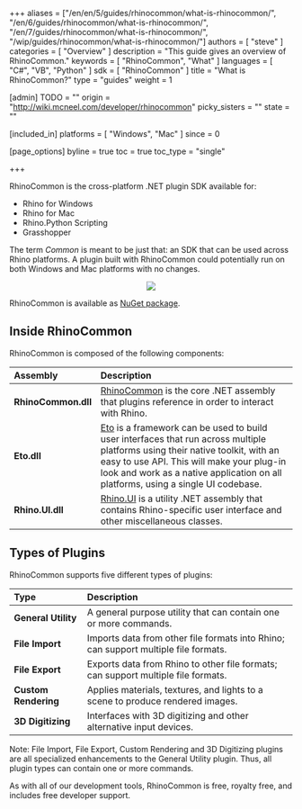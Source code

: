 +++
aliases = ["/en/en/5/guides/rhinocommon/what-is-rhinocommon/", "/en/6/guides/rhinocommon/what-is-rhinocommon/", "/en/7/guides/rhinocommon/what-is-rhinocommon/", "/wip/guides/rhinocommon/what-is-rhinocommon/"]
authors = [ "steve" ]
categories = [ "Overview" ]
description = "This guide gives an overview of RhinoCommon."
keywords = [ "RhinoCommon", "What" ]
languages = [ "C#", "VB", "Python" ]
sdk = [ "RhinoCommon" ]
title = "What is RhinoCommon?"
type = "guides"
weight = 1

[admin]
TODO = ""
origin = "http://wiki.mcneel.com/developer/rhinocommon"
picky_sisters = ""
state = ""

[included_in]
platforms = [ "Windows", "Mac" ]
since = 0

[page_options]
byline = true
toc = true
toc_type = "single"

+++


RhinoCommon is the cross-platform .NET plugin SDK available for:

- Rhino for Windows
- Rhino for Mac
- Rhino.Python Scripting
- Grasshopper

The term _Common_ is meant to be just that: an SDK that can be used across Rhino platforms. A plugin built with RhinoCommon could potentially run on both Windows and Mac platforms with no changes.

<div align="center">
  <img src="/images/rhinocommon-one-binary-two-platforms.png">
</div>

RhinoCommon is available as [NuGet package](https://www.nuget.org/packages/rhinocommon).

## Inside RhinoCommon

RhinoCommon is composed of the following components:

| Assembly       | Description                                                  |
| :-------------- | :----------------------------------------------------------- |
| **RhinoCommon.dll** | [RhinoCommon](https://developer.rhino3d.com/api/rhinocommon/html/R_Project_RhinoCommon.htm?version=8.x) is the core .NET assembly that plugins reference in order to interact with Rhino. |
| **Eto.dll**         | [Eto](https://github.com/picoe/Eto) is a framework can be used to build user interfaces that run across multiple platforms using their native toolkit, with an easy to use API. This will make your plug-in look and work as a native application on all platforms, using a single UI codebase. |
| **Rhino.UI.dll**    | [Rhino.UI](https://developer.rhino3d.com/api/rhinocommon/rhino.ui) is a utility .NET assembly that contains Rhino-specific user interface and other miscellaneous classes. |

## Types of Plugins

RhinoCommon supports five different types of plugins:

| Type                 | Description                                                  |
|:-------------------- |:------------------------------------------------------------ |
| **General Utility**  | A general purpose utility that can contain one or more commands. |
| **File Import**      | Imports data from other file formats into Rhino; can support multiple file formats. |
| **File Export**      | Exports data from Rhino to other file formats; can support multiple file formats. |
| **Custom Rendering** | Applies materials, textures, and lights to a scene to produce rendered images. |
| **3D Digitizing**    | Interfaces with 3D digitizing and other alternative input devices. |

Note: File Import, File Export, Custom Rendering and 3D Digitizing plugins are all specialized enhancements to the General Utility plugin. Thus, all plugin types can contain one or more commands.

As with all of our development tools, RhinoCommon is free, royalty free, and includes free developer support.
